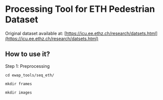 # Processing Tool for ETH Pedestrian Dataset

Original dataset available at: [https://icu.ee.ethz.ch/research/datsets.html](https://icu.ee.ethz.ch/research/datsets.html)

## How to use it?

Step 1: Preprocessing

`cd ewap_tools/seq_eth/`

`mkdir frames`

`mkdir images`
